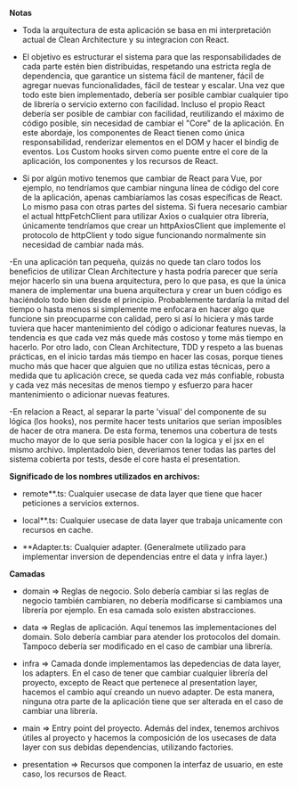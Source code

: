 **Notas**

- Toda la arquitectura de esta aplicación se basa en mi interpretación actual de Clean Architecture y su integracion con React.

- El objetivo es estructurar el sistema para que las responsabilidades de cada parte estén bien distribuidas, respetando una estricta regla de dependencia, que garantice un sistema fácil de mantener, fácil de agregar nuevas funcionalidades, fácil de testear y escalar. Una vez que todo este bien implementado, debería ser posible cambiar cualquier tipo de librería o servicio externo con facilidad. Incluso el propio React debería ser posible de cambiar con facilidad, reutilizando el máximo de código posible, sin necesidad de cambiar el "Core" de la aplicación. En este abordaje, los componentes de React tienen como única responsabilidad, renderizar elementos en el DOM y hacer el bindig de eventos. Los Custom hooks sirven como puente entre el core de la aplicación, los componentes y los recursos de React.

- Si por algún motivo tenemos que cambiar de React para Vue, por ejemplo, no tendríamos que cambiar ninguna línea de código del core de la aplicación, apenas cambiaríamos las cosas específicas de React. Lo mismo pasa con otras partes del sistema. Si fuera necesario cambiar el actual httpFetchClient para utilizar Axios o cualquier otra librería, únicamente tendríamos que crear un httpAxiosClient que implemente el protocolo de httpClient y todo sigue funcionando normalmente sin necesidad de cambiar nada más.

-En una aplicación tan pequeña, quizás no quede tan claro todos los beneficios de utilizar Clean Architecture y hasta podría parecer que sería mejor hacerlo sin una buena arquitectura, pero lo que pasa, es que la única manera de implementar una buena arquitectura y crear un buen código es haciéndolo todo bien desde el principio. Probablemente tardaría la mitad del tiempo o hasta menos si simplemente me enfocara en hacer algo que funcione sin preocuparme con calidad, pero si así lo hiciera y más tarde tuviera que hacer mantenimiento del código o adicionar features nuevas, la tendencia es que cada vez más quede más costoso y tome más tiempo en hacerlo. Por otro lado, con Clean Architecture, TDD y respeto a las buenas prácticas, en el inicio tardas más tiempo en hacer las cosas, porque tienes mucho más que hacer que alguien que no utiliza estas técnicas, pero a medida que tu aplicación crece, se queda cada vez más confiable, robusta y cada vez más necesitas de menos tiempo y esfuerzo para hacer mantenimiento o adicionar nuevas features.

-En relacion a React, al separar la parte 'visual' del componente de su lógica (los hooks), nos permite hacer tests unitarios que serian imposibles de hacer de otra manera. De esta forma, tenemos una cobertura de tests mucho mayor de lo que seria posible hacer con la logica y el jsx en el mismo archivo. Implentadolo bien, deveriamos tener todas las partes del sistema cobierta por tests, desde el core hasta el presentation.

**Significado de los nombres utilizados en archivos:**

- remote\*\*.ts: Cualquier usecase de data layer que tiene que hacer peticiones a servicios externos.

- local\*\*.ts: Cualquier usecase de data layer que trabaja unicamente con recursos en cache.

- \*\*Adapter.ts: Cualquier adapter. (Generalmete utilizado para implementar inversion de dependencias entre el data y infra layer.)

**Camadas**

- domain => Reglas de negocio. Solo debería cambiar si las reglas de negocio también cambiaren, no debería modificarse si cambiamos una librería por ejemplo. En esa camada solo existen abstracciones.

- data => Reglas de aplicación. Aquí tenemos las implementaciones del domain. Solo debería cambiar para atender los protocolos del domain. Tampoco debería ser modificado en el caso de cambiar una librería.

- infra => Camada donde implementamos las depedencias de data layer, los adapters. En el caso de tener que cambiar cualquier librería del proyecto, excepto de React que pertenece al presentation layer, hacemos el cambio aquí creando un nuevo adapter. De esta manera, ninguna otra parte de la aplicación tiene que ser alterada en el caso de cambiar una librería.

- main => Entry point del proyecto. Además del index, tenemos archivos útiles al proyecto y hacemos la composición de los usecases de data layer con sus debidas dependencias, utilizando factories.

- presentation => Recursos que componen la interfaz de usuario, en este caso, los recursos de React.
